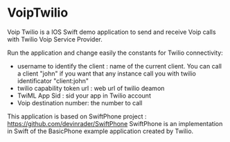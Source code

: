 # VoipTwilio
Voip Twilio is a IOS Swift demo application to send and receive Voip calls with Twilio Voip Service Provider.

Run the application and change easily the constants for Twilio connectivity:
- username to identify the client : name of the current client. You can call a client "john" if you want that any instance call you with twilio identificator "client:john"
- twilio capability token url : web url of twilio deamon
- TwiML App Sid : sid your app in Twilio account
- Voip destination number: the number to call


This application is based on SwiftPhone project : https://github.com/devinrader/SwiftPhone
SwiftPhone is an implementation in Swift of the BasicPhone example application created by Twilio.

